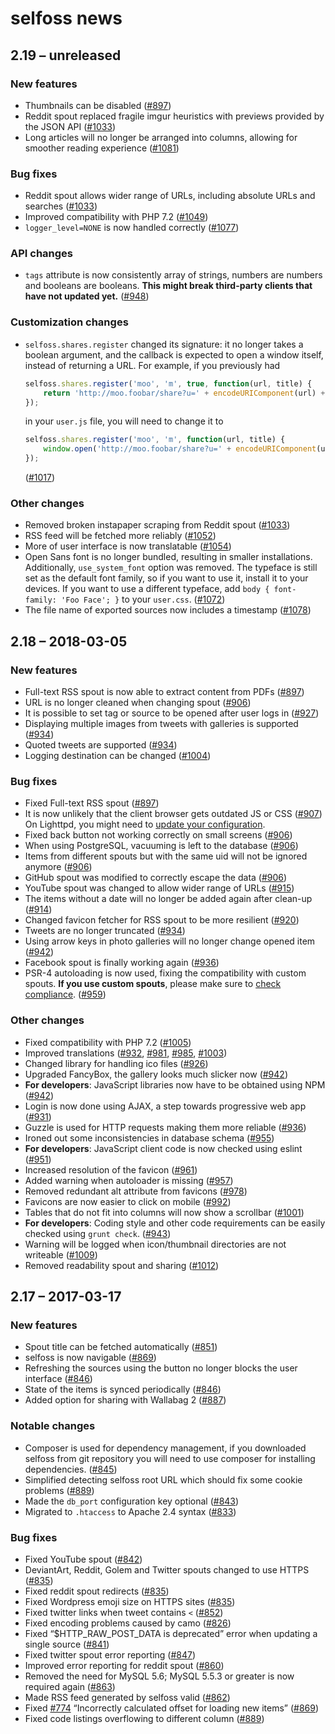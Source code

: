 # selfoss news
## 2.19 – unreleased
### New features
- Thumbnails can be disabled ([#897](https://github.com/SSilence/selfoss/pull/897))
- Reddit spout replaced fragile imgur heuristics with previews provided by the JSON API ([#1033](https://github.com/SSilence/selfoss/pull/1033))
- Long articles will no longer be arranged into columns, allowing for smoother reading experience ([#1081](https://github.com/SSilence/selfoss/pull/1081))

### Bug fixes
- Reddit spout allows wider range of URLs, including absolute URLs and searches ([#1033](https://github.com/SSilence/selfoss/pull/1033))
- Improved compatibility with PHP 7.2 ([#1049](https://github.com/SSilence/selfoss/issues/1049))
- `logger_level=NONE` is now handled correctly ([#1077](https://github.com/SSilence/selfoss/issues/1077))

### API changes
- `tags` attribute is now consistently array of strings, numbers are numbers and booleans are booleans. **This might break third-party clients that have not updated yet.** ([#948](https://github.com/SSilence/selfoss/pull/948))

### Customization changes
- `selfoss.shares.register` changed its signature: it no longer takes a boolean argument, and the callback is expected to open a window itself, instead of returning a URL. For example, if you previously had
  ```javascript
  selfoss.shares.register('moo', 'm', true, function(url, title) {
      return 'http://moo.foobar/share?u=' + encodeURIComponent(url) + '&t=' + encodeURIComponent(title);
  });
  ```

  in your `user.js` file, you will need to change it to

  ```javascript
  selfoss.shares.register('moo', 'm', function(url, title) {
      window.open('http://moo.foobar/share?u=' + encodeURIComponent(url) + '&t=' + encodeURIComponent(title));
  });
  ```

  ([#1017](https://github.com/SSilence/selfoss/pull/1017))

### Other changes
- Removed broken instapaper scraping from Reddit spout ([#1033](https://github.com/SSilence/selfoss/pull/1033))
- RSS feed will be fetched more reliably ([#1052](https://github.com/SSilence/selfoss/pull/1052))
- More of user interface is now translatable ([#1054](https://github.com/SSilence/selfoss/pull/1054))
- Open Sans font is no longer bundled, resulting in smaller installations. Additionally, `use_system_font` option was removed. The typeface is still set as the default font family, so if you want to use it, install it to your devices. If you want to use a different typeface, add `body { font-family: 'Foo Face'; }` to your `user.css`. ([#1072](https://github.com/SSilence/selfoss/pull/1072))
- The file name of exported sources now includes a timestamp ([#1078](https://github.com/SSilence/selfoss/pull/1078))


## 2.18 – 2018-03-05
### New features
- Full-text RSS spout is now able to extract content from PDFs ([#897](https://github.com/SSilence/selfoss/pull/897))
- URL is no longer cleaned when changing spout ([#906](https://github.com/SSilence/selfoss/pull/906))
- It is possible to set tag or source to be opened after user logs in ([#927](https://github.com/SSilence/selfoss/pull/927))
- Displaying multiple images from tweets with galleries is supported ([#934](https://github.com/SSilence/selfoss/pull/934))
- Quoted tweets are supported ([#934](https://github.com/SSilence/selfoss/pull/934))
- Logging destination can be changed ([#1004](https://github.com/SSilence/selfoss/pull/1004))

### Bug fixes
- Fixed Full-text RSS spout ([#897](https://github.com/SSilence/selfoss/pull/897))
- It is now unlikely that the client browser gets outdated JS or CSS ([#907](https://github.com/SSilence/selfoss/pull/907)) On Lighttpd, you might need to [update your configuration](https://github.com/SSilence/selfoss/wiki/Lighttpd-configuration#upgrading-from-selfoss-217-or-lower).
- Fixed back button not working correctly on small screens ([#906](https://github.com/SSilence/selfoss/pull/906))
- When using PostgreSQL, vacuuming is left to the database ([#906](https://github.com/SSilence/selfoss/pull/906))
- Items from different spouts but with the same uid will not be ignored anymore ([#906](https://github.com/SSilence/selfoss/pull/906))
- GitHub spout was modified to correctly escape the data ([#906](https://github.com/SSilence/selfoss/pull/906))
- YouTube spout was changed to allow wider range of URLs ([#915](https://github.com/SSilence/selfoss/pull/915))
- The items without a date will no longer be added again after clean-up ([#914](https://github.com/SSilence/selfoss/pull/914))
- Changed favicon fetcher for RSS spout to be more resilient ([#920](https://github.com/SSilence/selfoss/pull/920))
- Tweets are no longer truncated ([#934](https://github.com/SSilence/selfoss/pull/934))
- Using arrow keys in photo galleries will no longer change opened item ([#942](https://github.com/SSilence/selfoss/pull/942))
- Facebook spout is finally working again ([#936](https://github.com/SSilence/selfoss/pull/936))
- PSR-4 autoloading is now used, fixing the compatibility with custom spouts. **If you use custom spouts**, please make sure to [check compliance](https://github.com/SSilence/selfoss/pull/959). ([#959](https://github.com/SSilence/selfoss/pull/959))

### Other changes
- Fixed compatibility with PHP 7.2 ([#1005](https://github.com/SSilence/selfoss/pull/1005))
- Improved translations ([#932](https://github.com/SSilence/selfoss/pull/932), [#981](https://github.com/SSilence/selfoss/pull/981), [#985](https://github.com/SSilence/selfoss/pull/985), [#1003](https://github.com/SSilence/selfoss/pull/1003))
- Changed library for handling ico files ([#926](https://github.com/SSilence/selfoss/pull/926))
- Upgraded FancyBox, the gallery looks much slicker now ([#942](https://github.com/SSilence/selfoss/pull/942))
- **For developers**: JavaScript libraries now have to be obtained using NPM ([#942](https://github.com/SSilence/selfoss/pull/942))
- Login is now done using AJAX, a step towards progressive web app ([#931](https://github.com/SSilence/selfoss/pull/931))
- Guzzle is used for HTTP requests making them more reliable ([#936](https://github.com/SSilence/selfoss/pull/936))
- Ironed out some inconsistencies in database schema ([#955](https://github.com/SSilence/selfoss/pull/955))
- **For developers**: JavaScript client code is now checked using eslint ([#951](https://github.com/SSilence/selfoss/pull/951))
- Increased resolution of the favicon ([#961](https://github.com/SSilence/selfoss/pull/961))
- Added warning when autoloader is missing ([#957](https://github.com/SSilence/selfoss/pull/957))
- Removed redundant alt attribute from favicons ([#978](https://github.com/SSilence/selfoss/pull/978))
- Favicons are now easier to click on mobile ([#992](https://github.com/SSilence/selfoss/pull/992))
- Tables that do not fit into columns will now show a scrollbar ([#1001](https://github.com/SSilence/selfoss/pull/1001))
- **For developers**: Coding style and other code requirements can be easily checked using `grunt check`. ([#943](https://github.com/SSilence/selfoss/pull/943))
- Warning will be logged when icon/thumbnail directories are not writeable ([#1009](https://github.com/SSilence/selfoss/pull/1009))
- Removed readability spout and sharing ([#1012](https://github.com/SSilence/selfoss/pull/1012))


## 2.17 – 2017-03-17
### New features
- Spout title can be fetched automatically ([#851](https://github.com/SSilence/selfoss/pull/851))
- selfoss is now navigable ([#869](https://github.com/SSilence/selfoss/pull/869))
- Refreshing the sources using the button no longer blocks the user interface ([#846](https://github.com/SSilence/selfoss/pull/846))
- State of the items is synced periodically ([#846](https://github.com/SSilence/selfoss/pull/846))
- Added option for sharing with Wallabag 2 ([#887](https://github.com/SSilence/selfoss/pull/887))

### Notable changes
- Composer is used for dependency management, if you downloaded selfoss from git repository you will need to use composer for installing dependencies. ([#845](https://github.com/SSilence/selfoss/pull/845))
- Simplified detecting selfoss root URL which should fix some cookie problems ([#889](https://github.com/SSilence/selfoss/pull/889))
- Made the `db_port` configuration key optional ([#843](https://github.com/SSilence/selfoss/pull/843))
- Migrated to `.htaccess` to Apache 2.4 syntax ([#833](https://github.com/SSilence/selfoss/pull/833))

### Bug fixes
- Fixed YouTube spout ([#842](https://github.com/SSilence/selfoss/pull/842))
- DeviantArt, Reddit, Golem and Twitter spouts changed to use HTTPS ([#835](https://github.com/SSilence/selfoss/pull/835))
- Fixed reddit spout redirects ([#835](https://github.com/SSilence/selfoss/pull/835))
- Fixed Wordpress emoji size on HTTPS sites ([#835](https://github.com/SSilence/selfoss/pull/835))
- Fixed twitter links when tweet contains `<` ([#852](https://github.com/SSilence/selfoss/pull/852))
- Fixed encoding problems caused by camo ([#826](https://github.com/SSilence/selfoss/pull/826))
- Fixed “$HTTP_RAW_POST_DATA is deprecated” error when updating a single source ([#841](https://github.com/SSilence/selfoss/pull/841))
- Fixed twitter spout error reporting ([#847](https://github.com/SSilence/selfoss/pull/847))
- Improved error reporting for reddit spout ([#860](https://github.com/SSilence/selfoss/pull/860))
- Removed the need for MySQL 5.6; MySQL 5.5.3 or greater is now required again ([#863](https://github.com/SSilence/selfoss/pull/863))
- Made RSS feed generated by selfoss valid ([#862](https://github.com/SSilence/selfoss/pull/862))
- Fixed [#774](https://github.com/SSilence/selfoss/pull/774) “Incorrectly calculated offset for loading new items” ([#869](https://github.com/SSilence/selfoss/pull/869))
- Fixed code listings overflowing to different column ([#889](https://github.com/SSilence/selfoss/pull/889))
